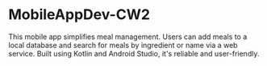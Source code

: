 # MobileAppDev-CW2
This mobile app simplifies meal management. Users can add meals to a local database and search for meals by ingredient or name via a web service. Built using Kotlin and Android Studio, it's reliable and user-friendly.
